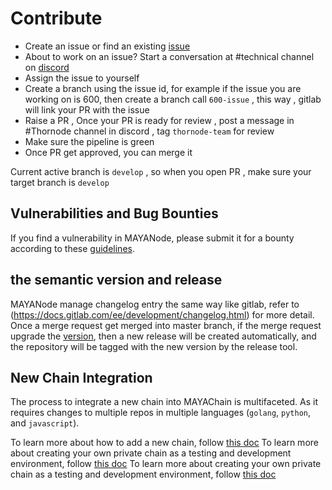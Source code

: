 # Contribute

- Create an issue or find an existing [issue](https://gitlab.com/mayachain/mayanode/-/issues)
- About to work on an issue? Start a conversation at #technical channel on [discord](https://discord.gg/mayaprotocol)
- Assign the issue to yourself
- Create a branch using the issue id, for example if the issue you are working on is 600, then create a branch call `600-issue` , this way , gitlab will link your PR with the issue
- Raise a PR , Once your PR is ready for review , post a message in #Thornode channel in discord , tag `thornode-team` for review
- Make sure the pipeline is green
- Once PR get approved, you can merge it

Current active branch is `develop` , so when you open PR , make sure your target branch is `develop`

## Vulnerabilities and Bug Bounties

If you find a vulnerability in MAYANode, please submit it for a bounty according to these [guidelines](bugbounty.md).

## the semantic version and release

MAYANode manage changelog entry the same way like gitlab, refer to (https://docs.gitlab.com/ee/development/changelog.html) for more detail. Once a merge request get merged into master branch,
if the merge request upgrade the [version](https://gitlab.com/mayachain/mayanode/-/blob/master/version), then a new release will be created automatically, and the repository will be tagged with
the new version by the release tool.

## New Chain Integration

The process to integrate a new chain into MAYAChain is multifaceted. As it requires changes to multiple repos in multiple languages (`golang`, `python`, and `javascript`).

To learn more about how to add a new chain, follow [this doc](docs/newchain.md)
To learn more about creating your own private chain as a testing and development environment, follow [this doc](docs/private_mock_chain.d)
To learn more about creating your own private chain as a testing and development environment, follow [this doc](docs/private_mock_chain.d)
